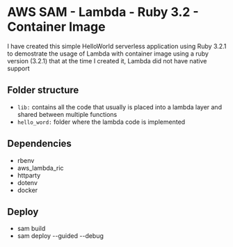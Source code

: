 # AWS SAM - Lambda - Ruby 3.2 - Container Image

I have created this simple HelloWorld serverless application using Ruby 3.2.1 to demostrate the usage of Lambda with container image using a ruby version (3.2.1) that at the time I created it, Lambda did not have native support

## Folder structure
* `lib:` contains all the code that usually is placed into a lambda layer and shared between multiple functions
* `hello_word:` folder where the lambda code is implemented

## Dependencies
* rbenv
* aws_lambda_ric
* httparty
* dotenv
* docker

## Deploy

* sam build
* sam deploy --guided --debug

